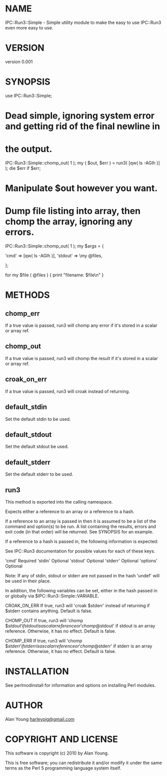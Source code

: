 # NAME

IPC::Run3::Simple - Simple utility module to make the easy to use IPC::Run3 even more easy to use.

# VERSION

version 0.001

# SYNOPSIS

 use IPC::Run3::Simple;

 # Dead simple, ignoring system error and getting rid of the final newline in
 # the output.

 IPC::Run3::Simple::chomp_out( 1 );
 my ( $out, $err ) = run3( [qw( ls -AGlh )] );
 die $err if $err;

 # Manipulate $out however you want.

 # Dump file listing into array, then chomp the array, ignoring any errors.

 IPC::Run3::Simple::chomp_out( 1 );
 my $args = {

  'cmd'    => [qw( ls -AGlh )],
  'stdout' => \my @files,

 };

 for my $file ( @files ) { print "filename: $file\n" }

# METHODS

## chomp_err

  If a true value is passed, run3 will chomp any error if it's stored in
  a scalar or array ref.

## chomp_out

  If a true value is passed, run3 will chomp the result if it's stored in
  a scalar or array ref.

## croak_on_err

  If a true value is passed, run3 will croak instead of returning.

## default_stdin

  Set the default stdin to be used.

## default_stdout

  Set the default stdout be used.

## default_stderr

  Set the default stderr to be used.

## run3

This method is exported into the calling namespace.

Expects either a reference to an array or a reference to a hash.

If a reference to an array is passed in then it is assumed to be a list of the
command and option(s) to be run. A list containing the results, errors and exit
code (in that order) will be returned. See SYNOPSIS for an example.

If a reference to a hash is passed in, the following information is expected:

 See IPC::Run3 documentation for possible values for each of these keys.

 'cmd'     Required
 'stdin'   Optional
 'stdout'  Optional
 'stderr'  Optional
 'options' Optional

Note: If any of stdin, stdout or stderr are not passed in the hash 'undef' will be used in their place.

In addition, the following variables can be set, either in the hash passed in
or globally via $IPC::Run3::Simple::VARIABLE.

 CROAK_ON_ERR If true, run3 will 'croak $stderr' instead of returning if $stderr
 contains anything.  Default is false.

 CHOMP_OUT If true, run3 will 'chomp $$stdout' if stdout is a scalar reference
 or 'chomp @$stdout' if stdout is an array reference. Otherwise, it has no
 effect. Default is false.

 CHOMP_ERR If true, run3 will 'chomp $$stderr' if stderr is a scalar reference
 or 'chomp @$stderr' if stderr is an array reference. Otherwise, it has no
 effect.  Default is false.

# INSTALLATION

See perlmodinstall for information and options on installing Perl modules.

# AUTHOR

Alan Young <harleypig@gmail.com>

# COPYRIGHT AND LICENSE

This software is copyright (c) 2010 by Alan Young.

This is free software; you can redistribute it and/or modify it under
the same terms as the Perl 5 programming language system itself.